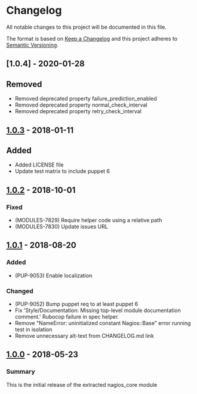 # Changelog

All notable changes to this project will be documented in this file.

The format is based on [Keep a Changelog](http://keepachangelog.com/en/1.0.0/) and this project adheres to [Semantic Versioning](http://semver.org).

## [1.0.4] - 2020-01-28
## Removed
- Removed deprecated property failure_prediction_enabled
- Removed deprecated property normal_check_interval
- Removed deprecated property retry_check_interval

## [1.0.3] - 2018-01-11
## Added
- Added LICENSE file
- Update test matrix to include puppet 6

## [1.0.2] - 2018-10-01
### Fixed
- (MODULES-7829) Require helper code using a relative path
- (MODULES-7830) Update issues URL

## [1.0.1] - 2018-08-20
### Added
- (PUP-9053) Enable localization
### Changed
- (PUP-9052) Bump puppet req to at least puppet 6
- Fix 'Style/Documentation: Missing top-level module documentation comment.' Rubocop failure in spec helper.
- Remove "NameError: uninitialized constant Nagios::Base" error running test in isolation
- Remove unnecessary alt-text from CHANGELOG.md link

## [1.0.0] - 2018-05-23
### Summary
This is the initial release of the extracted nagios_core module

[1.0.3]: https://github.com/puppetlabs/puppetlabs-nagios_core/compare/1.0.2...1.0.3
[1.0.2]: https://github.com/puppetlabs/puppetlabs-nagios_core/compare/1.0.1...1.0.2
[1.0.1]: https://github.com/puppetlabs/puppetlabs-nagios_core/compare/1.0.0...1.0.1
[1.0.0]: https://github.com/puppetlabs/puppetlabs-nagios_core/releases/tag/1.0.0
